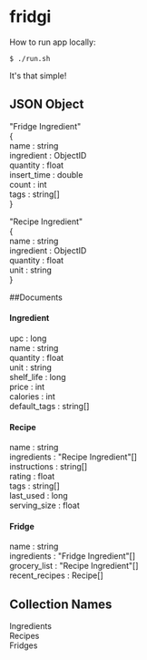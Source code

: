 fridgi
======

How to run app locally:

    $ ./run.sh

It's that simple!

JSON Object
-----------
"Fridge Ingredient"  
{  
  name : string  
  ingredient : ObjectID  
  quantity : float  
  insert\_time : double  
  count : int  
  tags : string[]  
}  

"Recipe Ingredient"  
{  
  name : string  
  ingredient : ObjectID    
  quantity : float  
  unit : string  
}  

##Documents

#### Ingredient
upc : long  
name : string  
quantity : float  
unit : string   
shelf\_life : long  
price : int  
calories : int  
default_tags : string[]  

#### Recipe
name : string  
ingredients : "Recipe Ingredient"[]  
instructions : string[]  
rating : float  
tags : string[]  
last\_used : long  
serving\_size : float  

#### Fridge
name : string  
ingredients : "Fridge Ingredient"[]   
grocery\_list : "Recipe Ingredient"[]  
recent\_recipes : Recipe[]  

Collection Names
----------------
Ingredients  
Recipes  
Fridges  






